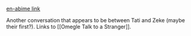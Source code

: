 [en-abime link](https://www.en-abime.com/omegle-talk-to-strangers)

Another conversation that appears to be between Tati and Zeke (maybe their first?). Links to [[Omegle Talk to a Stranger]].